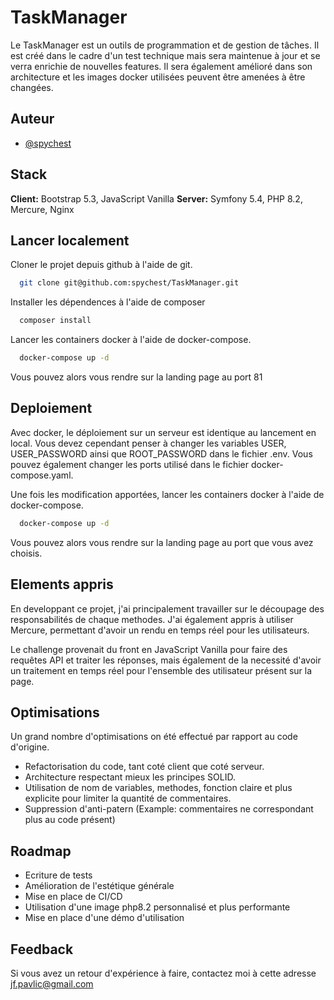 
# TaskManager
Le TaskManager est un outils de programmation et de gestion de tâches. Il est créé dans le cadre d'un test technique mais sera maintenue à jour et se verra enrichie de nouvelles features. Il sera également amélioré dans son architecture et les images docker utilisées peuvent être amenées à être changées.

## Auteur
- [@spychest](https://www.github.com/spychest)


## Stack
**Client:** Bootstrap 5.3, JavaScript Vanilla
**Server:** Symfony 5.4, PHP 8.2, Mercure, Nginx

## Lancer localement
Cloner le projet depuis github à l'aide de git.
```bash
  git clone git@github.com:spychest/TaskManager.git
```
Installer les dépendences à l'aide de composer
```bash
  composer install
```
Lancer les containers docker à l'aide de docker-compose.
```bash
  docker-compose up -d
```
Vous pouvez alors vous rendre sur la landing page au port 81


## Deploiement
Avec docker, le déploiement sur un serveur est identique au lancement en local. Vous devez cependant penser à changer les variables USER, USER_PASSWORD ainsi que ROOT_PASSWORD dans le fichier .env. Vous pouvez également changer les ports utilisé dans le fichier docker-compose.yaml.

Une fois les modification apportées, lancer les containers docker à l'aide de docker-compose.
```bash
  docker-compose up -d
```
Vous pouvez alors vous rendre sur la landing page au port que vous avez choisis.

## Elements appris
En developpant ce projet, j'ai principalement travailler sur le découpage des responsabilités de chaque methodes. J'ai également appris à utiliser Mercure, permettant d'avoir un rendu en temps réel pour les utilisateurs.

Le challenge provenait du front en JavaScript Vanilla pour faire des requêtes API et traiter les réponses, mais également de la necessité d'avoir un traitement en temps réel pour l'ensemble des utilisateur présent sur la page.

## Optimisations
Un grand nombre d'optimisations on été effectué par rapport au code d'origine.
- Refactorisation du code, tant coté client que coté serveur. 
- Architecture respectant mieux les principes SOLID. 
- Utilisation de nom de variables, methodes, fonction claire et plus explicite pour limiter la quantité de commentaires.
- Suppression d'anti-patern (Example: commentaires ne correspondant plus au code présent)

## Roadmap
- Ecriture de tests
- Amélioration de l'estétique générale
- Mise en place de CI/CD
- Utilisation d'une image php8.2 personnalisé et plus performante
- Mise en place d'une démo d'utilisation


## Feedback
Si vous avez un retour d'expérience à faire, contactez moi à cette adresse jf.pavlic@gmail.com
